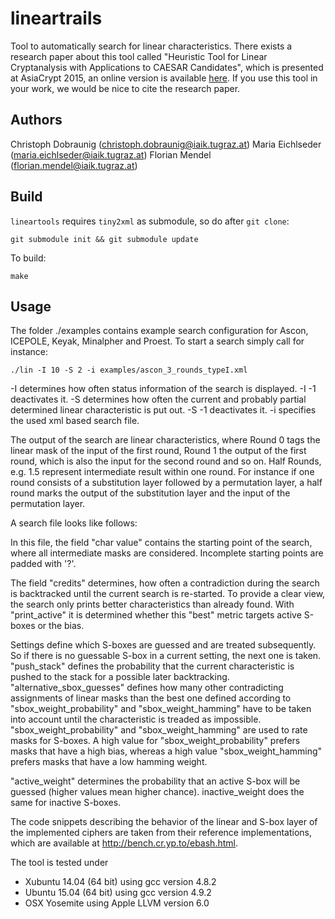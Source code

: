 lineartrails
============

Tool to automatically search for linear characteristics. There exists a research
paper about this tool called "Heuristic Tool for Linear Cryptanalysis with
Applications to CAESAR Candidates", which is presented at AsiaCrypt 2015, an
online version is available [here](https://eprint.iacr.org/2015/1200). If you
use this tool in your work, we would be nice to cite the research paper.

Authors
-------

Christoph Dobraunig (christoph.dobraunig@iaik.tugraz.at)
Maria Eichlseder (maria.eichlseder@iaik.tugraz.at)
Florian Mendel (florian.mendel@iaik.tugraz.at)

Build
-----

`lineartools` requires `tiny2xml` as submodule, so do after `git clone`:

```
git submodule init && git submodule update
```

To build:

```
make
```


Usage
-----

The folder ./examples contains example search configuration for Ascon, ICEPOLE,
Keyak, Minalpher and Proest. To start a search simply call for instance:

```
./lin -I 10 -S 2 -i examples/ascon_3_rounds_typeI.xml
```

-I determines how often status information of the search is displayed. -I -1 deactivates it.
-S determines how often the current and probably partial determined linear characteristic is put out. -S -1 deactivates it.
-i specifies the used xml based search file.

The output of the search are linear characteristics, where Round 0 tags the
linear mask of the input of the first round, Round 1 the output of the first
round, which is also the input for the second round and so on. Half Rounds, e.g.
1.5 represent intermediate result within one round. For instance if one round
consists of a substitution layer followed by a permutation layer, a half round
marks the output of the substitution layer and the input of the permutation
layer.

A search file looks like follows:

<config>
<parameters>
  <permutation value="ascon"/>
  <rounds value="3"/>
</parameters>
<char value="
????????????????????????????????????????????????????????????????
????????????????????????????????????????????????????????????????
????????????????????????????????????????????????????????????????
????????????????????????????????????????????????????????????????
????????????????????????????????????????????????????????????????

????????????????????????????????????????????????????????????????
????????????????????????????????????????????????????????????????
????????????????????????????????????????????????????????????????
????????????????????????????????????????????????????????????????
????????????????????????????????????????????????????????????????

????????????????????????????????????????????????????????????????
????????????????????????????????????????????????????????????????
????????????????????????????????????????????????????????????????
????????????????????????????????????????????????????????????????
????????????????????????????????????????????????????????????????

????????????????????????????????????????????????????????????????
????????????????????????????????????????????????????????????????
????????????????????????????????????????????????????????????????
????????????????????????????????????????????????????????????????
????????????????????????????????????????????????????????????????

????????????????????????????????????????????????????????????????
????????????????????????????????????????????????????????????????
????????????????????????????????????????????????????????????????
????????????????????????????????????????????????????????????????
???????????????????????????????????????????????????????????????1

????????????????????????????????????????????????????????????????
????????????????????????????????????????????????????????????????
????????????????????????????????????????????????????????????????
????????????????????????????????????????????????????????????????
????????????????????????????????????????????????????????????????

????????????????????????????????????????????????????????????????
????????????????????????????????????????????????????????????????
????????????????????????????????????????????????????????????????
????????????????????????????????????????????????????????????????
????????????????????????????????????????????????????????????????
"/>
<search credits = "10000" print_active = "0">
  <phase>
    <setting push_stack = "0.1" alternative_sbox_guesses = "10" sbox_weight_probability = "3"  sbox_weight_hamming = "1">
      <guess sbox_layer="0" active_weight="0" inactive_weight="100"/>
      <guess sbox_layer="1" active_weight="0" inactive_weight="500"/>
      <guess sbox_layer="2" active_weight="0" inactive_weight="500"/>
    </setting>
    <setting push_stack = "0.5" alternative_sbox_guesses = "5">
      <guess sbox_layer="0" active_weight="1" inactive_weight="0"/>
      <guess sbox_layer="1" active_weight="2" inactive_weight="0"/>
      <guess sbox_layer="2" active_weight="3" inactive_weight="0"/>
    </setting>
  </phase>
</search>
</config>


In this file, the field "char value" contains the starting point of the search, where all intermediate masks are considered. Incomplete starting points are padded with '?'.

The field "credits" determines, how often a contradiction during the search is backtracked until the current search is re-started. To provide a clear view, the search only prints better characteristics than already found. With "print_active" it is determined whether this "best" metric targets active S-boxes or the bias.

Settings define which S-boxes are guessed and are treated subsequently. So if there is no guessable S-box in a current setting, the next one is taken. "push_stack" defines the probability that the current characteristic is pushed to the stack for a possible later backtracking. "alternative_sbox_guesses" defines how many other contradicting assignments of linear masks than the best one defined according to "sbox_weight_probability" and "sbox_weight_hamming" have to be taken into account until the characteristic is treaded as impossible. "sbox_weight_probability" and "sbox_weight_hamming" are used to rate masks for S-boxes. A high value for "sbox_weight_probability" prefers masks that have a high bias, whereas a high value "sbox_weight_hamming" prefers masks that have a low hamming weight.

"active_weight" determines the probability that an active S-box will be guessed (higher values mean higher chance). inactive_weight does the same for inactive S-boxes.

The code snippets describing the behavior of the linear and S-box layer of the implemented ciphers are taken from their reference implementations, which are
available at http://bench.cr.yp.to/ebash.html.

The tool is tested under
- Xubuntu 14.04 (64 bit) using gcc version 4.8.2
- Ubuntu 15.04 (64 bit) using gcc version 4.9.2
- OSX Yosemite using Apple LLVM version 6.0


